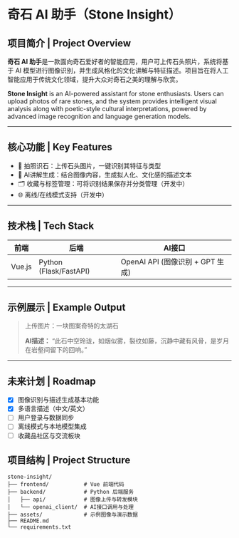 # 奇石 AI 助手（Stone Insight）

## 项目简介 | Project Overview

**奇石 AI 助手**是一款面向奇石爱好者的智能应用，用户可上传石头照片，系统将基于 AI 模型进行图像识别，并生成风格化的文化讲解与特征描述。项目旨在将人工智能应用于传统文化领域，提升大众对奇石之美的理解与欣赏。

**Stone Insight** is an AI-powered assistant for stone enthusiasts. Users can upload photos of rare stones, and the system provides intelligent visual analysis along with poetic-style cultural interpretations, powered by advanced image recognition and language generation models.

---

## 核心功能 | Key Features

* 📸 拍照识石：上传石头图片，一键识别其特征与类型
* 🧠 AI讲解生成：结合图像内容，生成拟人化、文化感的描述文本
* 🗂 收藏与标签管理：可将识别结果保存并分类管理（开发中）
* 🌐 离线/在线模式支持（开发中）

---

## 技术栈 | Tech Stack

| 前端     | 后端                     | AI接口                       |
| ------ | ---------------------- | -------------------------- |
| Vue.js | Python (Flask/FastAPI) | OpenAI API (图像识别 + GPT 生成) | 

---
## 示例展示 | Example Output

> 上传图片：一块图案奇特的太湖石
>
> **AI描述：**
> “此石中空玲珑，如烟似雾，裂纹如藤，沉静中藏有风骨，是岁月在岩壑间留下的回响。”

---

## 未来计划 | Roadmap

* [x] 图像识别与描述生成基本功能
* [x] 多语言描述（中文/英文）
* [ ] 用户登录与数据同步
* [ ] 离线模式与本地模型集成
* [ ] 收藏品社区与交流板块
## 项目结构 | Project Structure

```
stone-insight/
├── frontend/           # Vue 前端代码
├── backend/            # Python 后端服务
│   ├── api/            # 图像上传与转发模块
│   └── openai_client/  # AI接口调用与处理
├── assets/             # 示例图像与演示数据
├── README.md
└── requirements.txt





